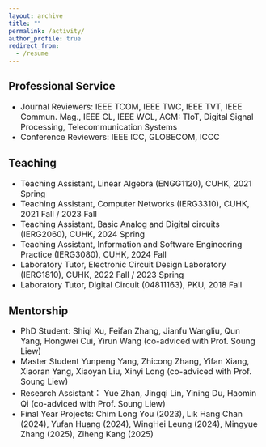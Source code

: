 ```yaml
---
layout: archive
title: ""
permalink: /activity/
author_profile: true
redirect_from:
  - /resume
---
```


Professional Service
------
* <font size=3>Journal Reviewers: IEEE TCOM, IEEE TWC, IEEE TVT, IEEE Commun. Mag., IEEE CL, IEEE WCL, ACM: TIoT, Digital Signal Processing, Telecommunication Systems</font>
* <font size=3>Conference Reviewers: IEEE ICC, GLOBECOM, ICCC</font>  

Teaching
------
* <font size=3>Teaching Assistant, Linear Algebra (ENGG1120), CUHK, 2021 Spring</font>
* <font size=3>Teaching Assistant, Computer Networks (IERG3310), CUHK, 2021 Fall / 2023 Fall</font>
* <font size=3>Teaching Assistant, Basic Analog and Digital circuits (IERG2060), CUHK, 2024 Spring</font>
* <font size=3>Teaching Assistant, Information and Software Engineering Practice (IERG3080), CUHK, 2024 Fall</font>
* <font size=3>Laboratory Tutor, Electronic Circuit Design Laboratory (IERG1810), CUHK, 2022 Fall / 2023 Spring</font>
* <font size=3>Laboratory Tutor, Digital Circuit (04811163), PKU, 2018 Fall</font>

Mentorship
------
* <font size=3> PhD Student: Shiqi Xu, Feifan Zhang, Jianfu Wangliu, Qun Yang, Hongwei Cui, Yirun Wang (co-adviced with Prof. Soung Liew)</font>
* <font size=3> Master Student Yunpeng Yang, Zhicong Zhang, Yifan Xiang, Xiaoran Yang, Xiaoyan Liu, Xinyi Long (co-adviced with Prof. Soung Liew)</font>
* <font size=3> Research Assistant： Yue Zhan, Jingqi Lin, Yining Du, Haomin Qi (co-adviced with Prof. Soung Liew)</font>
* <font size=3> Final Year Projects: Chim Long You (2023), Lik Hang Chan (2024), Yufan Huang (2024), WingHei Leung (2024), Mingyue Zhang (2025), Ziheng Kang (2025)</font>
